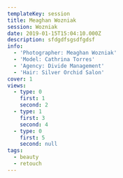 ```yaml
---
templateKey: session
title: Meaghan Wozniak
session: Wozniak
date: 2019-01-15T15:04:10.000Z
description: sfdgdfsgsdfgdsf
info:
  - 'Photographer: Meaghan Wozniak'
  - 'Model: Cathrina Torres'
  - 'Agency: Divide Management'
  - 'Hair: Silver Orchid Salon'
cover: 1
views:
  - type: 0
    first: 1
    second: 2 
  - type: 1
    first: 3
    second: 4 
  - type: 0
    first: 5
    second: null
tags:
  - beauty
  - retouch
---
```

